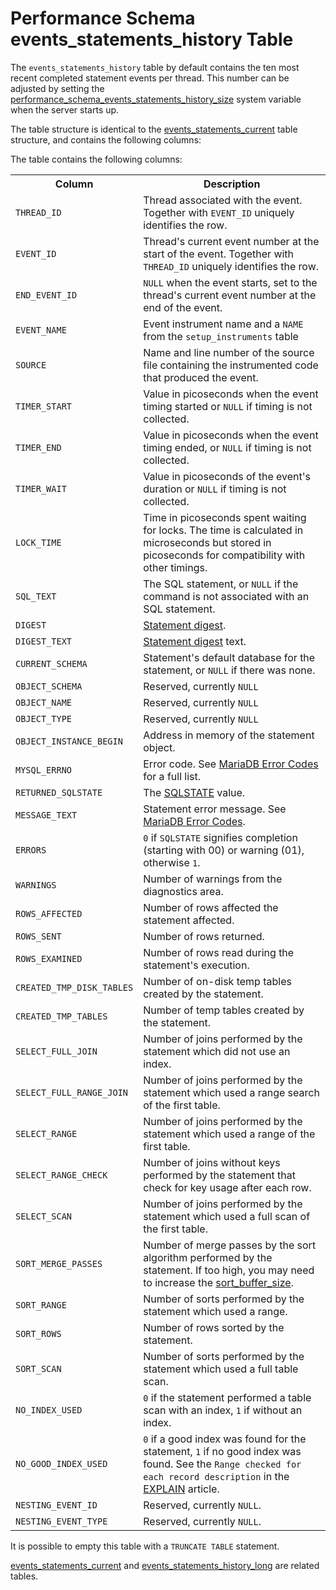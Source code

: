 # Performance Schema events_statements_history Table

The `events_statements_history` table by default contains the ten most recent completed statement events per thread. This number can be adjusted by setting the [performance_schema_events_statements_history_size](/kb/en/performance-schema-system-variables/#performance_schema_events_statements_history_size) system variable when the server starts up.

The table structure is identical to the [events_statements_current](/sql-statements-structure/sql-statements/administrative-sql-statements/system-tables/performance-schema/performance-schema-tables/performance-schema-events_statements_current-table) table structure, and contains the following columns:

The table contains the following columns:

<table><tbody><tr><th>Column</th><th>Description</th></tr>
<tr><td><code>THREAD_ID</code></td><td>Thread associated with the event. Together with <code>EVENT_ID</code> uniquely identifies the row.</td></tr>
<tr><td><code>EVENT_ID</code></td><td>Thread's current event number at the start of the event. Together with <code>THREAD_ID</code> uniquely identifies the row.</td></tr>
<tr><td><code>END_EVENT_ID</code></td><td><code>NULL</code> when the event starts, set to the thread's current event number at the end of the event.</td></tr>
<tr><td><code>EVENT_NAME</code></td><td>Event instrument name and a <code>NAME</code> from the <code>setup_instruments</code> table</td></tr>
<tr><td><code>SOURCE</code></td><td>Name and line number of the source file containing the instrumented code that produced the event.</td></tr>
<tr><td><code>TIMER_START</code></td><td>Value in picoseconds when the event timing started or <code>NULL</code> if timing is not collected.</td></tr>
<tr><td><code>TIMER_END</code></td><td>Value in picoseconds when the event timing ended, or <code>NULL</code> if timing is not collected.</td></tr>
<tr><td><code>TIMER_WAIT</code></td><td>Value in picoseconds of the event's duration or <code>NULL</code> if timing is not collected.</td></tr>
<tr><td><code>LOCK_TIME</code></td><td>Time in picoseconds spent waiting for locks. The time is calculated in microseconds but stored in picoseconds for compatibility with other timings.</td></tr>
<tr><td><code>SQL_TEXT</code></td><td>The SQL statement, or <code>NULL</code> if the command is not associated with an SQL statement.</td></tr>
<tr><td><code>DIGEST</code></td><td><a href="/kb/en/performance-schema-digests/">Statement digest</a>.</td></tr>
<tr><td><code>DIGEST_TEXT</code></td><td><a href="/kb/en/performance-schema-digests/">Statement digest</a> text.</td></tr>
<tr><td><code>CURRENT_SCHEMA</code></td><td>Statement's default database for the statement, or <code>NULL</code> if there was none.</td></tr>
<tr><td><code>OBJECT_SCHEMA</code></td><td>Reserved, currently <code>NULL</code></td></tr>
<tr><td><code>OBJECT_NAME</code></td><td>Reserved, currently <code>NULL</code></td></tr>
<tr><td><code>OBJECT_TYPE</code></td><td>Reserved, currently <code>NULL</code></td></tr>
<tr><td><code>OBJECT_INSTANCE_BEGIN</code></td><td>Address in memory of the statement object.</td></tr>
<tr><td><code>MYSQL_ERRNO</code></td><td>Error code. See <a href="/kb/en/mariadb-error-codes/">MariaDB Error Codes</a> for a full list.</td></tr>
<tr><td><code>RETURNED_SQLSTATE</code></td><td>The <a href="/kb/en/sqlstate/">SQLSTATE</a> value.</td></tr>
<tr><td><code>MESSAGE_TEXT</code></td><td>Statement error message. See <a href="/kb/en/mariadb-error-codes/">MariaDB Error Codes</a>.</td></tr>
<tr><td><code>ERRORS</code></td><td><code>0</code> if <code>SQLSTATE</code> signifies completion (starting with 00) or warning (01), otherwise <code>1</code>.</td></tr>
<tr><td><code>WARNINGS</code></td><td>Number of warnings from the diagnostics area.</td></tr>
<tr><td><code>ROWS_AFFECTED</code></td><td>Number of rows affected the statement affected.</td></tr>
<tr><td><code>ROWS_SENT</code></td><td>Number of rows returned.</td></tr>
<tr><td><code>ROWS_EXAMINED</code></td><td>Number of rows read during the statement's execution.</td></tr>
<tr><td><code>CREATED_TMP_DISK_TABLES</code></td><td>Number of on-disk temp tables created by the statement.</td></tr>
<tr><td><code>CREATED_TMP_TABLES</code></td><td>Number of temp tables created by the statement.</td></tr>
<tr><td><code>SELECT_FULL_JOIN</code></td><td>Number of joins performed by the statement which did not use an index.</td></tr>
<tr><td><code>SELECT_FULL_RANGE_JOIN</code></td><td>Number of joins performed by the statement which used a range search of the first table.</td></tr>
<tr><td><code>SELECT_RANGE</code></td><td>Number of joins performed by the statement which used a range of the first table.</td></tr>
<tr><td><code>SELECT_RANGE_CHECK</code></td><td>Number of joins without keys performed by the statement that check for key usage after each row.</td></tr>
<tr><td><code>SELECT_SCAN</code></td><td>Number of joins performed by the statement which used a full scan of the first table.</td></tr>
<tr><td><code>SORT_MERGE_PASSES</code></td><td>Number of merge passes by the sort algorithm performed by the statement. If too high, you may need to increase the <a href="/kb/en/server-system-variables/#sort_buffer_size">sort_buffer_size</a>.</td></tr>
<tr><td><code>SORT_RANGE</code></td><td>Number of sorts performed by the statement which used a range.</td></tr>
<tr><td><code>SORT_ROWS</code></td><td>Number of rows sorted by the statement.</td></tr>
<tr><td><code>SORT_SCAN</code></td><td>Number of sorts performed by the statement which used a full table scan.</td></tr>
<tr><td><code>NO_INDEX_USED</code></td><td><code>0</code> if the statement performed a table scan with an index, <code>1</code> if without an index.</td></tr>
<tr><td><code>NO_GOOD_INDEX_USED</code></td><td><code>0</code> if a good index was found for the statement, <code>1</code> if no good index was found. See the <code>Range checked for each record description</code> in the <a href="/kb/en/explain/">EXPLAIN</a> article.</td></tr>
<tr><td><code>NESTING_EVENT_ID</code></td><td>Reserved, currently <code>NULL</code>.</td></tr>
<tr><td><code>NESTING_EVENT_TYPE</code></td><td>Reserved, currently <code>NULL</code>.</td></tr>
</tbody></table>

It is possible to empty this table with a `TRUNCATE TABLE` statement.

[events_statements_current](/sql-statements-structure/sql-statements/administrative-sql-statements/system-tables/performance-schema/performance-schema-tables/performance-schema-events_statements_current-table) and [events_statements_history_long](/sql-statements-structure/sql-statements/administrative-sql-statements/system-tables/performance-schema/performance-schema-tables/performance-schema-events_statements_history_long-table) are related tables.